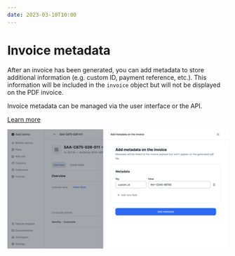 ```yaml
---
date: 2023-03-10T10:00
---
```


# Invoice metadata
After an invoice has been generated, you can add metadata to store additional information (e.g. custom ID, payment reference, etc.). This information will be included in the `invoice` object but will not be displayed on the PDF invoice.

Invoice metadata can be managed via the user interface or the API.

[Learn more](../docs/guide/invoicing/metadata)

![Invoice metadata in the user interface](../static/img/invoice-metadata.png)